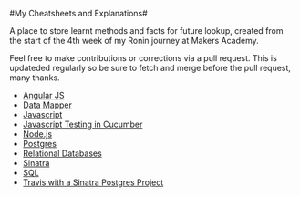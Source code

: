 #My Cheatsheets and Explanations#

A place to store learnt methods and facts for future lookup, created from the start of the 4th week of my Ronin journey at Makers Academy.

Feel free to make contributions or corrections via a pull request. This is updateded regularly so be sure to fetch and merge before the pull request, many thanks.

- [Angular JS](/sheets/AngularJS.md)
- [Data Mapper](/sheets/data_mapper.md)
- [Javascript](/sheets/javascript.md)
- [Javascript Testing in Cucumber](/sheets/Javascript_Testing_in_Cucumber.md)
- [Node.js](/sheets/node.md)
- [Postgres](/sheets/postgreSQL.md)
- [Relational Databases](/sheets/relational_databases.md)
- [Sinatra](/sheets/sinatra.md)
- [SQL](/sheets/SQL.md)
- [Travis with a Sinatra Postgres Project](/sheets/travis_postgres.md)
